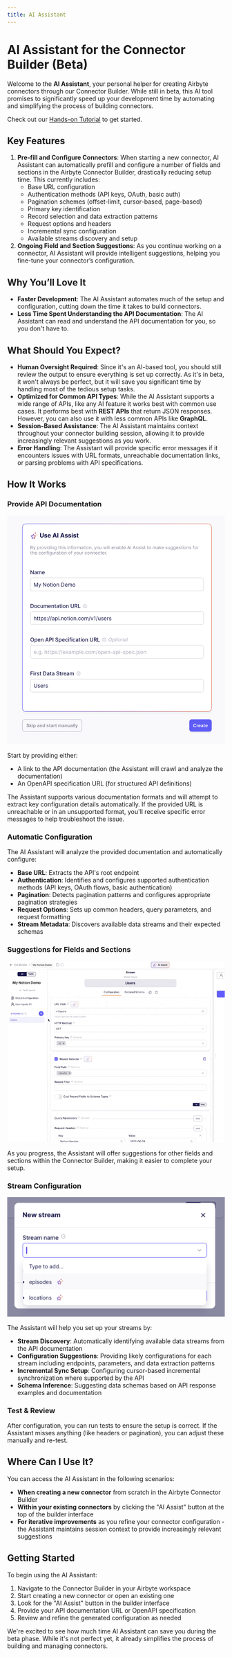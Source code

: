 ```yaml
---
title: AI Assistant
---
```

# AI Assistant for the Connector Builder (Beta)

Welcome to the **AI Assistant**, your personal helper for creating Airbyte connectors through our Connector Builder. While still in beta, this AI tool promises to significantly speed up your development time by automating and simplifying the process of building connectors.

Check out our [Hands-on Tutorial](https://airbyte.com/blog/hands-on-with-the-new-ai-assistant) to get started.

## Key Features

1. **Pre-fill and Configure Connectors**: When starting a new connector, AI Assistant can automatically prefill and configure a number of fields and sections in the Airbyte Connector Builder, drastically reducing setup time. This currently includes:
    - Base URL configuration
    - Authentication methods (API keys, OAuth, basic auth)
    - Pagination schemes (offset-limit, cursor-based, page-based)
    - Primary key identification
    - Record selection and data extraction patterns
    - Request options and headers
    - Incremental sync configuration
    - Available streams discovery and setup
2. **Ongoing Field and Section Suggestions**: As you continue working on a connector, AI Assistant will provide intelligent suggestions, helping you fine-tune your connector’s configuration.

## Why You’ll Love It

- **Faster Development**: The AI Assistant automates much of the setup and configuration, cutting down the time it takes to build connectors.
- **Less Time Spent Understanding the API Documentation**: The AI Assistant can read and understand the API documentation for you, so you don't have to.

## What Should You Expect?

- **Human Oversight Required**: Since it's an AI-based tool, you should still review the output to ensure everything is set up correctly. As it's in beta, it won't always be perfect, but it will save you significant time by handling most of the tedious setup tasks.
- **Optimized for Common API Types**: While the AI Assistant supports a wide range of APIs, like any AI feature it works best with common use cases. It performs best with **REST APIs** that return JSON responses. However, you can also use it with less common APIs like **GraphQL**.
- **Session-Based Assistance**: The AI Assistant maintains context throughout your connector building session, allowing it to provide increasingly relevant suggestions as you work.
- **Error Handling**: The Assistant will provide specific error messages if it encounters issues with URL formats, unreachable documentation links, or parsing problems with API specifications.

## How It Works

### Provide API Documentation

![Connector Creation Assistant](./assets/ai-assist/generate-connector-config.png)

Start by providing either:
- A link to the API documentation (the Assistant will crawl and analyze the documentation)
- An OpenAPI specification URL (for structured API definitions)

The Assistant supports various documentation formats and will attempt to extract key configuration details automatically. If the provided URL is unreachable or in an unsupported format, you'll receive specific error messages to help troubleshoot the issue.

### Automatic Configuration

The AI Assistant will analyze the provided documentation and automatically configure:
- **Base URL**: Extracts the API's root endpoint
- **Authentication**: Identifies and configures supported authentication methods (API keys, OAuth flows, basic authentication)
- **Pagination**: Detects pagination patterns and configures appropriate pagination strategies
- **Request Options**: Sets up common headers, query parameters, and request formatting
- **Stream Metadata**: Discovers available data streams and their expected schemas

### Suggestions for Fields and Sections

![Stream Result](./assets/ai-assist/stream-result.gif)

As you progress, the Assistant will offer suggestions for other fields and sections within the Connector Builder, making it easier to complete your setup.

### Stream Configuration

![Stream Configuration](./assets/ai-assist/stream-list.png)

The Assistant will help you set up your streams by:
- **Stream Discovery**: Automatically identifying available data streams from the API documentation
- **Configuration Suggestions**: Providing likely configurations for each stream including endpoints, parameters, and data extraction patterns
- **Incremental Sync Setup**: Configuring cursor-based incremental synchronization where supported by the API
- **Schema Inference**: Suggesting data schemas based on API response examples and documentation

### Test & Review

After configuration, you can run tests to ensure the setup is correct. If the Assistant misses anything (like headers or pagination), you can adjust these manually and re-test.

## Where Can I Use It?

You can access the AI Assistant in the following scenarios:
- **When creating a new connector** from scratch in the Airbyte Connector Builder
- **Within your existing connectors** by clicking the "AI Assist" button at the top of the builder interface
- **For iterative improvements** as you refine your connector configuration - the Assistant maintains session context to provide increasingly relevant suggestions

## Getting Started

To begin using the AI Assistant:
1. Navigate to the Connector Builder in your Airbyte workspace
2. Start creating a new connector or open an existing one
3. Look for the "AI Assist" button in the builder interface
4. Provide your API documentation URL or OpenAPI specification
5. Review and refine the generated configuration as needed

We're excited to see how much time AI Assistant can save you during the beta phase. While it's not perfect yet, it already simplifies the process of building and managing connectors.
